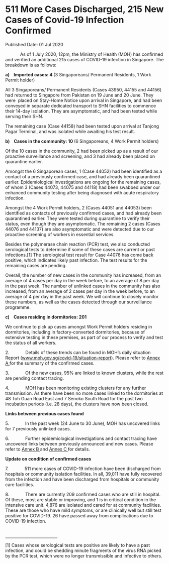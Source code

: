 <html>
    <meta http-equiv="Content-Type" content="text/html; charset=utf-8"/>
    <meta charset="utf-8"/>
    <title>511 More Cases Discharged, 215 New Cases of Covid-19 Infection Confirmed</title>
    <body><h1>511 More Cases Discharged, 215 New Cases of Covid-19 Infection Confirmed</h1>
    <p>Published Date: 01 Jul 2020</p> <p><span style="font-size: 14px;">&nbsp; &nbsp; &nbsp; &nbsp; &nbsp; &nbsp; As of 1 July 2020, 12pm, the Ministry of Health (MOH) has confirmed and verified an additional 215 cases of COVID-19 infection in Singapore. The breakdown is as follows:</span></p><p><span style="font-size: 14px;"><strong>a)&nbsp;&nbsp;&nbsp; </strong><strong>Imported cases: 4 </strong>(3 Singaporeans/ Permanent Residents, 1 Work Permit holder)</span></p><p><span style="font-size: 14px;">All 3 Singaporeans/ Permanent Residents (Cases 43950, 44155 and 44156) had returned to Singapore from Pakistan on 19 June and 20 June. They were&nbsp; placed on Stay-Home Notice upon arrival in Singapore, and had been conveyed in separate dedicated transport to SHN facilities to commence their 14-day isolation. They are asymptomatic, and had been tested while serving their SHN.</span></p><p><span style="font-size: 14px;"></span><span style="font-size: 14px;">The remaining case (Case 44158) had been tested upon arrival at Tanjong Pagar Terminal, and was isolated while awaiting his test result.</span></p><p><span style="font-size: 14px;"></span><strong style="font-size: 14px;">b)&nbsp;&nbsp;&nbsp; </strong><strong style="font-size: 14px;">Cases in the community: 10 </strong><span style="font-size: 14px;">(6 Singaporeans, 4 Work Permit holders)</span></p><p><span style="font-size: 14px;"></span><span style="font-size: 14px;">Of the 10 cases in the community, 2 had been picked up as a result of our proactive surveillance and screening, and 3 had already been placed on quarantine earlier.</span></p><p><span style="font-size: 14px;"></span><span style="font-size: 14px;">Amongst the 6 Singaporean cases, 1 (Case 44052) had been identified as a contact of a previously confirmed case, and had already been quarantined earlier. Epidemiological investigations are ongoing for the remaining cases, of whom 3 (Cases 44073, 44075 and 44118) had been swabbed under our enhanced community testing after being diagnosed with acute respiratory infection.</span></p><p><span style="font-size: 14px;">Amongst the 4 Work Permit holders, 2 (Cases 44051 and 44053) been identified as contacts of previously confirmed cases, and had already been quarantined earlier. They were tested during quarantine to verify their status, even though they are asymptomatic. The remaining 2 cases (Cases 44076 and 44137) are also asymptomatic and were detected due to our proactive screening of workers in essential services.</span></p><p><span style="font-size: 14px;"></span><span style="font-size: 14px;">Besides the polymerase chain reaction (PCR) test, we also conducted serological tests to determine if some of these cases are current or past infections.[1]&nbsp;</span><span style="font-size: 14px;">The serological test result for Case 44076 has come back positive, which indicates likely past infection. The test results for the remaining cases are pending.</span></p><p><span style="font-size: 14px;"></span><span style="font-size: 14px;">Overall, the number of new cases in the community has increased, from an average of 4 cases per day in the week before, to an average of 8 per day in the past week. The number of unlinked cases in the community has also increased, from an average of 2 cases per day in the week before, to an average of 4 per day in the past week.&nbsp;We will continue to closely monitor these numbers, as well as the cases detected through our surveillance programme.</span></p><p><span style="font-size: 14px;"></span><strong style="font-size: 14px;">c)&nbsp;&nbsp;&nbsp; </strong><strong style="font-size: 14px;">Cases residing in dormitories: 201</strong></p><p><span style="font-size: 14px;">We continue to pick up cases amongst Work Permit holders residing in dormitories, including in factory-converted dormitories, because of extensive testing in these premises, as part of our process to verify and test the status of all workers.</span></p><p><span style="font-size: 14px;">2.&nbsp;&nbsp;&nbsp;&nbsp;&nbsp;&nbsp;&nbsp;&nbsp;&nbsp;&nbsp;&nbsp;&nbsp; Details of these trends can be found in MOH’s daily situation Report (<a href="http://www.moh.gov.sg/covid-19/situation-report">www.moh.gov.sg/covid-19/situation-report</a>). Please refer to <u><u><a href="/docs/librariesprovider5/default-document-library/annex-a---1-jul-(1).pdf?sfvrsn=ed75a638_0">Annex A</a>&nbsp;</u></u>for the summary of the confirmed cases.</span></p><p><span style="font-size: 14px;">3.&nbsp;&nbsp;&nbsp;&nbsp;&nbsp;&nbsp;&nbsp;&nbsp;&nbsp;&nbsp;&nbsp;&nbsp; Of the new cases, 95% are linked to known clusters, while the rest are pending contact tracing.</span></p><p><span style="font-size: 14px;">4.&nbsp;&nbsp;&nbsp;&nbsp;&nbsp;&nbsp;&nbsp;&nbsp;&nbsp;&nbsp;&nbsp;&nbsp; MOH has been monitoring existing clusters for any further transmission. As there have been no more cases linked to the dormitories at 48 Toh Guan Road East and 7 Senoko South Road for the past two incubation periods (i.e. 28 days), the clusters have now been closed.</span></p><p><span style="font-size: 14px;"><strong>Links between previous cases found</strong></span></p><p><span style="font-size: 14px;"></span><span style="font-size: 14px;">5.&nbsp;&nbsp;&nbsp;&nbsp;&nbsp;&nbsp;&nbsp;&nbsp;&nbsp;&nbsp;&nbsp;&nbsp; In the past week (24 June to 30 June), MOH has uncovered links for 7 previously unlinked cases.</span></p><p><span style="font-size: 14px;">6.&nbsp;&nbsp;&nbsp;&nbsp;&nbsp;&nbsp;&nbsp;&nbsp;&nbsp;&nbsp;&nbsp;&nbsp; Further epidemiological investigations and contact tracing have uncovered links between previously announced and new cases. Please refer to <u><a href="/docs/librariesprovider5/default-document-library/annex-b---1-jul.pdf?sfvrsn=a57d1b7b_0" title="Annex B ">Annex B </a></u> and <u><u><a href="/docs/librariesprovider5/default-document-library/annex-c--1-jul.pdf?sfvrsn=18127ceb_0">Annex C</a>&nbsp;</u></u>for details.</span></p><p><span style="font-size: 14px;"><strong></strong></span><strong style="font-size: 14px;">Update on condition of confirmed cases</strong></p><p><span style="font-size: 14px;">7.&nbsp;&nbsp;&nbsp;&nbsp;&nbsp;&nbsp;&nbsp;&nbsp;&nbsp;&nbsp;&nbsp;&nbsp; 511 more cases of COVID-19 infection have been discharged from hospitals or community isolation facilities. In all, 39,011 have fully recovered from the infection and have been discharged from hospitals or community care facilities.</span></p><p><span style="font-size: 14px;">8.&nbsp;&nbsp;&nbsp;&nbsp;&nbsp;&nbsp;&nbsp;&nbsp;&nbsp;&nbsp;&nbsp;&nbsp; There are currently 209 confirmed cases who are still in hospital. Of these, most are stable or improving, and 1 is in critical condition in the intensive care unit. 4,876 are isolated and cared for at community facilities. These are those who have mild symptoms, or are clinically well but still test positive for COVID-19. 26 have passed away from complications due to COVID-19 infection.</span></p><div><br clear="all"><hr align="left" size="1" width="33%"><div id="ftn1"><p>[1] Cases whose serological tests are positive are likely to have a past infection, and could be shedding minute fragments of the virus RNA picked by the PCR test, which were no longer transmissible and infective to others.</p></div></div></body>
</html>